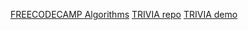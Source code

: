 [FREECODECAMP Algorithms](https://www.freecodecamp.com/amashoshyna)
[TRIVIA repo](https://github.com/AMashoshyna/trivia)
[TRIVIA demo](https://amashoshyna.github.io/trivia/)